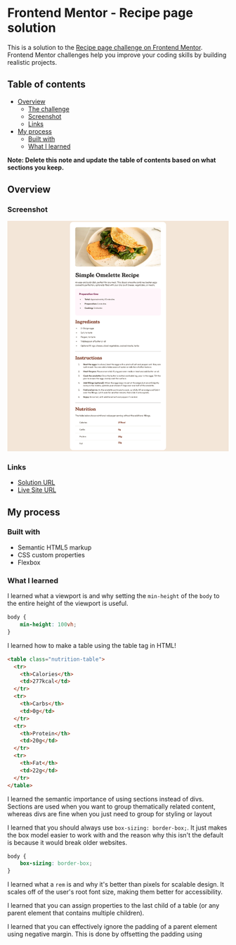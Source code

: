 # Frontend Mentor - Recipe page solution

This is a solution to the [Recipe page challenge on Frontend Mentor](https://www.frontendmentor.io/challenges/recipe-page-KiTsR8QQKm). Frontend Mentor challenges help you improve your coding skills by building realistic projects. 

## Table of contents

- [Overview](#overview)
  - [The challenge](#the-challenge)
  - [Screenshot](#screenshot)
  - [Links](#links)
- [My process](#my-process)
  - [Built with](#built-with)
  - [What I learned](#what-i-learned)

**Note: Delete this note and update the table of contents based on what sections you keep.**

## Overview

### Screenshot

![Solution](assets/images/solution-screenshot.png)

### Links

- [Solution URL](https://github.com/HaiDangN/recipe-page)
- [Live Site URL](https://haidangn.github.io/recipe-page/)

## My process

### Built with

- Semantic HTML5 markup
- CSS custom properties
- Flexbox

### What I learned

I learned what a viewport is and why setting the `min-height` of the `body` to the entire height of the viewport is useful.

```css
body {
    min-height: 100vh;
}
```

I learned how to make a table using the table tag in HTML!

```html
<table class="nutrition-table">
  <tr>
    <th>Calories</th>
    <td>277kcal</td>
  </tr>
  <tr>
    <th>Carbs</th>
    <td>0g</td>
  </tr>
  <tr>
    <th>Protein</th>
    <td>20g</td>
  </tr>
  <tr>
    <th>Fat</th>
    <td>22g</td>
  </tr>
</table>  
```

I learned the semantic importance of using sections instead of divs. Sections are used when you want to group thematically related content, whereas divs are fine when you just need to group for styling or layout

I learned that you should always use `box-sizing: border-box;`. It just makes the box model easier to work with and the reason why this isn't the default is because it would break older websites.

```css
body {
    box-sizing: border-box;
}
```

I learned what a `rem` is and why it's better than pixels for scalable design. It scales off of the user's root font size, making them better for accessibility.

I learned that you can assign properties to the last child of a table (or any parent element that contains multiple children).

I learned that you can effectively ignore the padding of a parent element using negative margin. This is done by offsetting the padding using